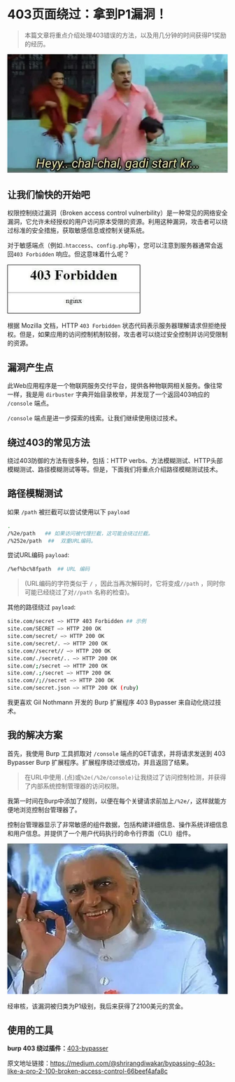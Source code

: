 # 403页面绕过：拿到P1漏洞！

> 本篇文章将重点介绍处理403错误的方法，以及用几分钟的时间获得P1奖励的经历。

![](../../img/1_nca2S7WsgrZp1wK5eYtlSQ.jpg)
## 让我们愉快的开始吧

权限控制绕过漏洞（Broken access control vulnerbility）是一种常见的网络安全漏洞，它允许未经授权的用户访问原本受限的资源。利用这种漏洞，攻击者可以绕过标准的安全措施，获取敏感信息或控制关键系统。

对于敏感端点（例如`.htaccess`、`config.php`等），您可以注意到服务器通常会返回`403 Forbidden` 响应。但这意味着什么呢？

![](../../img/1_p4dL3t13CjEQlaqS7cZ1AQ.jpg)

根据 Mozilla 文档，HTTP `403 Forbidden` 状态代码表示服务器理解请求但拒绝授权。但是，如果应用的访问控制机制较弱，攻击者可以绕过安全控制并访问受限制的资源。

## 漏洞产生点

此Web应用程序是一个物联网服务交付平台，提供各种物联网相关服务。像往常一样，我是用 `dirbuster` 字典开始目录枚举，并发现了一个返回403响应的 `/console` 端点。

`/console` 端点是进一步探索的线索。让我们继续使用绕过技术。 

## 绕过403的常见方法

绕过403防御的方法有很多种，包括：HTTP verbs、方法模糊测试、HTTP头部模糊测试、路径模糊测试等等。但是，下面我们将重点介绍路径模糊测试技术。

## 路径模糊测试

如果 `/path`  被拦截可以尝试使用以下 `payload`

```bash
.
/%2e/path   ## 如果访问被代理拦截，这可能会绕过拦截。
/%252e/path  ##  双重URL编码。
```

尝试URL编码 `payload`:

```bash
/%ef%bc%8fpath  ## URL 编码
```

> (URL编码的字符类似于 `/` ，因此当再次解码时，它将变成`//path` ，同时你可能已经绕过了对`//path` 名称的检查)。

其他的路径绕过 `payload`:

```bash
site.com/secret –> HTTP 403 Forbidden ## 示例
site.com/SECRET –> HTTP 200 OK
site.com/secret/ –> HTTP 200 OK
site.com/secret/. –> HTTP 200 OK
site.com//secret// –> HTTP 200 OK
site.com/./secret/.. –> HTTP 200 OK
site.com/;/secret –> HTTP 200 OK
site.com/.;/secret –> HTTP 200 OK
site.com//;//secret –> HTTP 200 OK
site.com/secret.json –> HTTP 200 OK (ruby)
```

我更喜欢 Gil Nothmann 开发的 Burp 扩展程序 403 Bypasser 来自动化绕过技术。

## 我的解决方案

首先，我使用 Burp 工具抓取对 `/console` 端点的GET请求，并将请求发送到 403 Bypasser Burp 扩展程序。扩展程序绕过很成功，并且返回了结果。

> 在URL中使用`.`(点)或`%2e(/%2e/console)`让我绕过了访问控制检测，并获得了内部系统控制管理器的访问权限。

我第一时间在Burp中添加了规则，以便在每个关键请求前加上`/%2e/`，这样就能方便地浏览控制台管理器了。

控制台管理器显示了非常敏感的组件数据，包括构建详细信息、操作系统详细信息和用户信息。并提供了一个用户代码执行的命令行界面（CLI）组件。

<img src="../../img/1_WCQDJye8HjN3SPRaB8r66Q.jpg" title="" alt="" data-align="center">

经审核，该漏洞被归类为P1级别，我后来获得了2100美元的赏金。

## 使用的工具

 **burp 403 绕过插件：**[403-bypasser](https://github.com/portswigger/403-bypasser)

原文地址链接：https://medium.com/@shrirangdiwakar/bypassing-403s-like-a-pro-2-100-broken-access-control-66beef4afa8c

